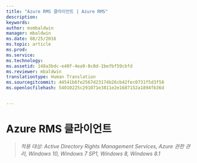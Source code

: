 ```yaml
---
title: "Azure RMS 클라이언트 | Azure RMS"
description: 
keywords: 
author: msmbaldwin
manager: mbaldwin
ms.date: 08/25/2016
ms.topic: article
ms.prod: 
ms.service: 
ms.technology: 
ms.assetid: 148a3bdc-e40f-4ea9-8c0d-1befbf59cbfd
ms.reviewer: mbaldwin
translationtype: Human Translation
ms.sourcegitcommit: 44541b6fe2567d23174b26cb42fec0731f5d3f58
ms.openlocfilehash: 54010225c291071e3811e2e1687152a1894fb36d


---
```


# Azure RMS 클라이언트

>*적용 대상: Active Directory Rights Management Services, Azure 권한 관리, Windows 10, Windows 7 SP1, Windows 8, Windows 8.1*




<!--HONumber=Aug16_HO4-->


